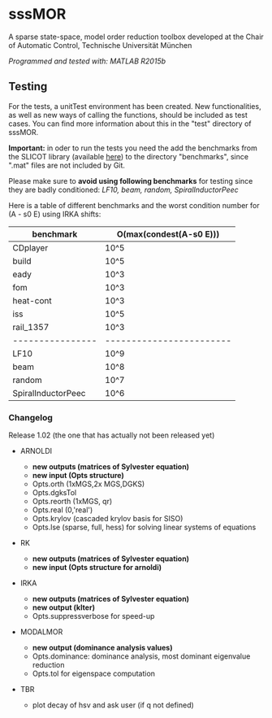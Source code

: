﻿# sssMOR
A sparse state-space, model order reduction toolbox developed at the Chair of 
Automatic Control, Technische Universität München

*Programmed and tested with: MATLAB R2015b*

## Testing

For the tests, a unitTest environment has been created. New functionalities, as well as new ways of calling the functions, should be included as test cases. You can find more information about this in the "test" directory of sssMOR.

**Important:** in oder to run the tests you need the add the benchmarks from the SLICOT library (available [here](http://www.icm.tu-bs.de/NICONET/benchmodred.html)) to the directory "benchmarks", since ".mat" files are not included by Git.

Please make sure to **avoid using following benchmarks** for testing since they are badly conditioned: *LF10, beam, random, SpiralInductorPeec*

Here is a table of different benchmarks and the worst condition number for (A - s0 E) using IRKA shifts:

benchmark       |  O(max(condest(A-s0 E)))
----------------| ------------------------
CDplayer        | 10^5
build           | 10^5
eady            | 10^3
fom             | 10^3
heat-cont       | 10^3
iss             | 10^5
rail_1357       | 10^3
----------------|------------------------ 
LF10            | 10^9
beam            | 10^8
random          | 10^7
SpiralInductorPeec | 10^6

### Changelog

Release 1.02 (the one that has actually not been released yet)
- ARNOLDI
	- **new outputs (matrices of Sylvester equation)**
	- **new input (Opts structure)**
	- Opts.orth (1xMGS,2x MGS,DGKS)
	- Opts.dgksTol
	- Opts.reorth (1xMGS, qr)
	- Opts.real (0,'real')
	- Opts.krylov (cascaded krylov basis for SISO)
	- Opts.lse (sparse, full, hess) for solving linear systems of equations

- RK
	- **new outputs (matrices of Sylvester equation)**
	- **new input (Opts structure for arnoldi)**

- IRKA
	- **new outputs (matrices of Sylvester equation)**
	- **new output (kIter)**
	- Opts.suppressverbose for speed-up

- MODALMOR
	- **new output (dominance analysis values)**
	- Opts.dominance: dominance analysis, most dominant eigenvalue reduction
	- Opts.tol for eigenspace computation

- TBR
	- plot decay of hsv and ask user (if q not defined)